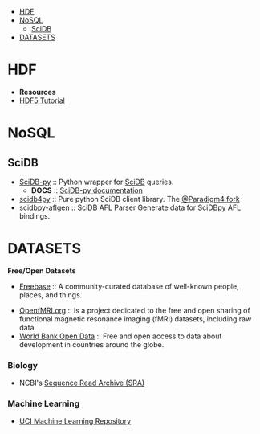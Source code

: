 - [HDF](#hdf)
- [NoSQL](#nosql)
   * [SciDB](#scidb)
- [DATASETS](#datasets)

# HDF
- **Resources**
- [HDF5 Tutorial](https://github.com/scopatz/hdf5-is-for-lovers)



# NoSQL
## SciDB
- [SciDB-py](https://github.com/Paradigm4/SciDB-py) :: Python wrapper for [SciDB](http://scidb.org) queries.
   * __DOCS__ :: [SciDB-py documentation](http://scidb-py.readthedocs.org/)
- [scidb4py](https://github.com/artyom-smirnov/scidb4py) :: Pure python SciDB client library. The [@Paradigm4 fork](https://github.com/Paradigm4/scidb4py)
- [scidbpy-aflgen](https://github.com/ChrisBeaumont/scidbpy-aflgen) :: SciDB AFL Parser Generate data for SciDBpy AFL bindings.



# DATASETS
__Free/Open Datasets__
- [Freebase](http://www.freebase.com) :: A community-curated database of well-known people, places, and things.
* [OpenfMRI.org](https://openfmri.org) :: is a project dedicated to the free and open sharing of functional magnetic resonance imaging (fMRI) datasets, including raw data.
* [World Bank Open Data](http://data.worldbank.org) :: Free and open access to data about development in countries around the globe.


### Biology
* NCBI's [Sequence Read Archive (SRA)](http://www.ncbi.nlm.nih.gov/sra)

### Machine Learning
* [UCI Machine Learning Repository](http://archive.ics.uci.edu/ml/)


